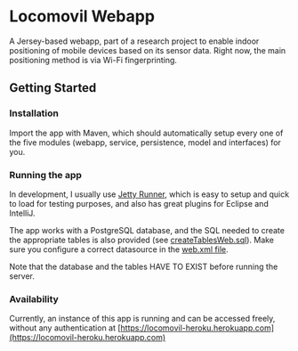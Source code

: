 # Locomovil Webapp
A Jersey-based webapp, part of a research project to enable indoor positioning of mobile devices based on its sensor data.
Right now, the main positioning method is via Wi-Fi fingerprinting.

## Getting Started

### Installation
Import the app with Maven, which should automatically setup every one of the five modules (webapp, service, persistence, model and interfaces) for you.

### Running the app
In development, I usually use [Jetty Runner](http://www.eclipse.org/jetty/documentation/9.3.x/runner.html), which is easy to setup and quick to load for testing purposes, and also has great plugins for Eclipse and IntelliJ.

The app works with a PostgreSQL database, and the SQL needed to create the appropriate tables is also provided (see [createTablesWeb.sql](https://github.com/Lucianobianchi/locomovil-webapp/blob/master/webapp/src/main/resources/createTablesWeb.sql)). Make sure you configure a correct datasource in the [web.xml file](https://github.com/Lucianobianchi/locomovil-webapp/blob/master/webapp/src/main/webapp/WEB-INF/web.xml).

Note that the database and the tables HAVE TO EXIST before running the server.

### Availability
Currently, an instance of this app is running and can be accessed freely, without any authentication at [https://locomovil-heroku.herokuapp.com](https://locomovil-heroku.herokuapp.com)
